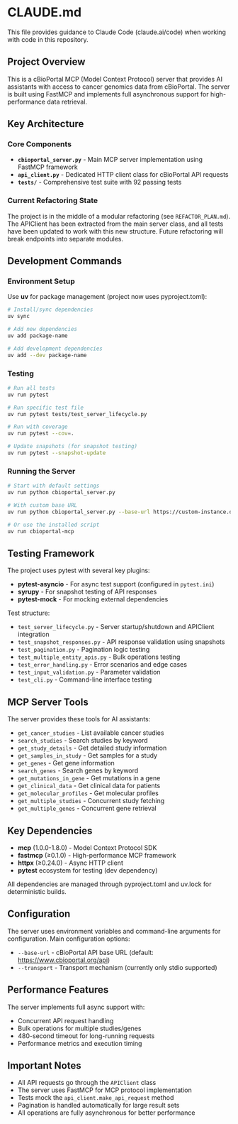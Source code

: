 # CLAUDE.md

This file provides guidance to Claude Code (claude.ai/code) when working with code in this repository.

## Project Overview

This is a cBioPortal MCP (Model Context Protocol) server that provides AI assistants with access to cancer genomics data from cBioPortal. The server is built using FastMCP and implements full asynchronous support for high-performance data retrieval.

## Key Architecture

### Core Components
- **`cbioportal_server.py`** - Main MCP server implementation using FastMCP framework
- **`api_client.py`** - Dedicated HTTP client class for cBioPortal API requests
- **`tests/`** - Comprehensive test suite with 92 passing tests

### Current Refactoring State
The project is in the middle of a modular refactoring (see `REFACTOR_PLAN.md`). The APIClient has been extracted from the main server class, and all tests have been updated to work with this new structure. Future refactoring will break endpoints into separate modules.

## Development Commands

### Environment Setup
Use **uv** for package management (project now uses pyproject.toml):
```bash
# Install/sync dependencies
uv sync

# Add new dependencies
uv add package-name

# Add development dependencies
uv add --dev package-name
```

### Testing
```bash
# Run all tests
uv run pytest

# Run specific test file
uv run pytest tests/test_server_lifecycle.py

# Run with coverage
uv run pytest --cov=.

# Update snapshots (for snapshot testing)
uv run pytest --snapshot-update
```

### Running the Server
```bash
# Start with default settings
uv run python cbioportal_server.py

# With custom base URL
uv run python cbioportal_server.py --base-url https://custom-instance.org/api

# Or use the installed script
uv run cbioportal-mcp
```

## Testing Framework

The project uses pytest with several key plugins:
- **pytest-asyncio** - For async test support (configured in `pytest.ini`)
- **syrupy** - For snapshot testing of API responses
- **pytest-mock** - For mocking external dependencies

Test structure:
- `test_server_lifecycle.py` - Server startup/shutdown and APIClient integration
- `test_snapshot_responses.py` - API response validation using snapshots
- `test_pagination.py` - Pagination logic testing
- `test_multiple_entity_apis.py` - Bulk operations testing
- `test_error_handling.py` - Error scenarios and edge cases
- `test_input_validation.py` - Parameter validation
- `test_cli.py` - Command-line interface testing

## MCP Server Tools

The server provides these tools for AI assistants:
- `get_cancer_studies` - List available cancer studies
- `search_studies` - Search studies by keyword
- `get_study_details` - Get detailed study information
- `get_samples_in_study` - Get samples for a study
- `get_genes` - Get gene information
- `search_genes` - Search genes by keyword
- `get_mutations_in_gene` - Get mutations in a gene
- `get_clinical_data` - Get clinical data for patients
- `get_molecular_profiles` - Get molecular profiles
- `get_multiple_studies` - Concurrent study fetching
- `get_multiple_genes` - Concurrent gene retrieval

## Key Dependencies

- **mcp** (1.0.0-1.8.0) - Model Context Protocol SDK
- **fastmcp** (≥0.1.0) - High-performance MCP framework
- **httpx** (≥0.24.0) - Async HTTP client
- **pytest** ecosystem for testing (dev dependency)

All dependencies are managed through pyproject.toml and uv.lock for deterministic builds.

## Configuration

The server uses environment variables and command-line arguments for configuration. Main configuration options:
- `--base-url` - cBioPortal API base URL (default: https://www.cbioportal.org/api)
- `--transport` - Transport mechanism (currently only stdio supported)

## Performance Features

The server implements full async support with:
- Concurrent API request handling
- Bulk operations for multiple studies/genes
- 480-second timeout for long-running requests
- Performance metrics and execution timing

## Important Notes

- All API requests go through the `APIClient` class
- The server uses FastMCP for MCP protocol implementation
- Tests mock the `api_client.make_api_request` method
- Pagination is handled automatically for large result sets
- All operations are fully asynchronous for better performance